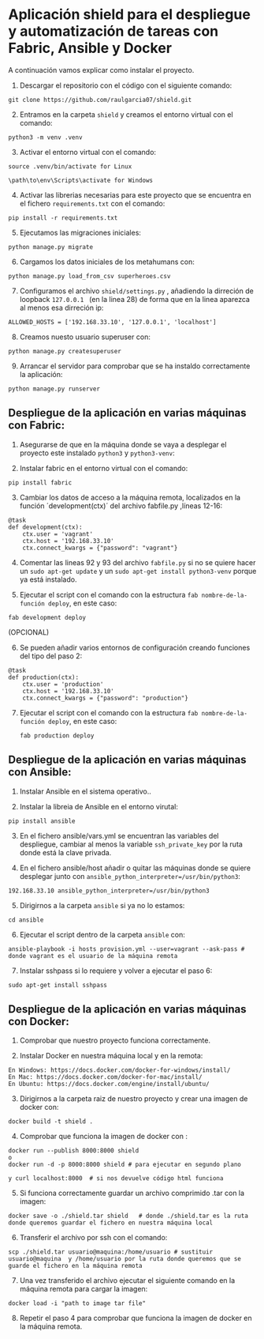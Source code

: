 # Aplicación shield para el despliegue y automatización de tareas con Fabric, Ansible y Docker

A continuación vamos explicar como instalar el proyecto.

1. Descargar el repositorio con el código con el siguiente comando:

```
git clone https://github.com/raulgarcia07/shield.git
```

2. Entramos en la carpeta `shield` y creamos el entorno virtual con el comando:
```
python3 -m venv .venv 
```
3. Activar el entorno virtual con el comando:
```
source .venv/bin/activate for Linux

\path\to\env\Scripts\activate for Windows
```
4. Activar las librerias necesarias para este proyecto que se encuentra en el fichero `requirements.txt` con el comando:
```
pip install -r requirements.txt
```

5. Ejecutamos las migraciones iniciales:

```
python manage.py migrate
```

6. Cargamos los datos iniciales de los metahumans con:

```
python manage.py load_from_csv superheroes.csv
```

7. Configuramos el archivo `shield/settings.py` , añadiendo la dirreción de loopback `127.0.0.1 ` (en la linea 28) de forma que en la linea aparezca al menos esa dirreción ip:

```
ALLOWED_HOSTS = ['192.168.33.10', '127.0.0.1', 'localhost']
```
8. Creamos nuesto usuario superuser con:
```
python manage.py createsuperuser 
```

9. Arrancar el servidor para comprobar que se ha instaldo correctamente la aplicación:
```
python manage.py runserver
```

## Despliegue de la aplicación en varias máquinas con Fabric:

1. Asegurarse de que en la máquina donde se vaya a desplegar el proyecto este instalado `python3` y  `python3-venv`:


2. Instalar fabric en el entorno virtual con el comando:
```
pip install fabric
```

3. Cambiar los datos de acceso a la máquina remota, localizados en la función ´development(ctx)´ del archivo fabfile.py ,líneas 12-16:

```
@task
def development(ctx):
    ctx.user = 'vagrant'
    ctx.host = '192.168.33.10'
    ctx.connect_kwargs = {"password": "vagrant"}
 ``` 

4. Comentar las lineas 92 y 93 del archivo `fabfile.py` si no se quiere hacer un `sudo apt-get update` y un `sudo apt-get install python3-venv` porque ya está instalado.

5. Ejecutar el script con el comando con la estructura `fab nombre-de-la-función deploy`, en este caso:

 ```
 fab development deploy
```
(OPCIONAL)



6. Se pueden añadir varios entornos de configuración creando funciones del tipo del paso 2:
```
@task
def production(ctx):
    ctx.user = 'production'
    ctx.host = '192.168.33.10'
    ctx.connect_kwargs = {"password": "production"}
 ``` 

 7. Ejecutar el script con el comando con la estructura `fab nombre-de-la-función deploy`, en este caso:
    ```
    fab production deploy
    ```
## Despliegue de la aplicación en varias máquinas con Ansible:

1. Instalar Ansible en el sistema operativo..

2. Instalar la libreia de Ansible en el entorno virutal:

```
pip install ansible
```
3. En el fichero ansible/vars.yml se encuentran las variables del despliegue, cambiar al menos la variable `ssh_private_key` por la ruta donde está la clave privada.

4. En el fichero ansible/host añadir o quitar las máquinas donde se quiere desplegar junto con `ansible_python_interpreter=/usr/bin/python3`:
```
192.168.33.10 ansible_python_interpreter=/usr/bin/python3
```

5. Dirigirnos a la carpeta `ansible` si ya no lo estamos:
```
cd ansible
```
6. Ejecutar el script dentro de la carpeta `ansible` con:
```
ansible-playbook -i hosts provision.yml --user=vagrant --ask-pass # donde vagrant es el usuario de la máquina remota
```

7. Instalar sshpass si lo requiere y volver a ejecutar el paso 6:
```
sudo apt-get install sshpass
```

## Despliegue de la aplicación en varias máquinas con Docker:

1. Comprobar que nuestro proyecto funciona correctamente.

2. Instalar Docker en nuestra máquina local y en la remota:
```
En Windows: https://docs.docker.com/docker-for-windows/install/
En Mac: https://docs.docker.com/docker-for-mac/install/
En Ubuntu: https://docs.docker.com/engine/install/ubuntu/
```
3. Dirigirnos a la carpeta raiz de nuestro proyecto y  crear una imagen de docker con:
```
docker build -t shield .
```
  

4. Comprobar que funciona la imagen de docker con :
```
docker run --publish 8000:8000 shield 
o
docker run -d -p 8000:8000 shield # para ejecutar en segundo plano

y curl localhost:8000  # si nos devuelve código html funciona
```
5. Si funciona correctamente guardar un archivo comprimido .tar con la imagen:

```
docker save -o ./shield.tar shield   # donde ./shield.tar es la ruta donde queremos guardar el fichero en nuestra máquina local

```
6. Transferir el archivo por ssh con el comando:
```
scp ./shield.tar usuario@maquina:/home/usuario # sustituir usuario@maquina  y /home/usuario por la ruta donde queremos que se guarde el fichero en la máquina remota

```
7. Una vez transferido el archivo ejecutar el siguiente comando en la máquina remota para cargar la imagen:
```
docker load -i "path to image tar file"

```
8. Repetir el paso 4 para comprobar que funciona la imagen de docker en la máquina remota.